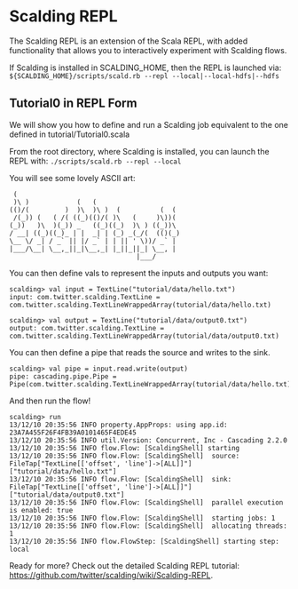 # Scalding REPL

The Scalding REPL is an extension of the Scala REPL, with added functionality
that allows you to interactively experiment with Scalding flows.

If Scalding is installed in SCALDING_HOME, then the REPL is launched via:
`${SCALDING_HOME}/scripts/scald.rb --repl --local|--local-hdfs|--hdfs`

## Tutorial0 in REPL Form
We will show you how to define and run a Scalding job equivalent to the one
defined in tutorial/Tutorial0.scala

From the root directory, where Scalding is installed, you can launch the REPL with:
`./scripts/scald.rb --repl --local`

You will see some lovely ASCII art:

     (
     )\ )            (   (
    (()/(         )  )\  )\ )  (          (  (
     /(_)) (   ( /( ((_)(()/( )\   (     )\))(
    (_))   )\  )(_)) _   ((_)((_)  )\ ) ((_))\
    / __| ((_)((_)_ | |  _| | (_) _(_/(  (()(_)
    \__ \/ _| / _` || |/ _` | | || ' \))/ _` |
    |___/\__| \__,_||_|\__,_| |_||_||_| \__, |
                                    |___/

You can then define vals to represent the inputs and outputs you want:

    scalding> val input = TextLine("tutorial/data/hello.txt")
    input: com.twitter.scalding.TextLine = com.twitter.scalding.TextLineWrappedArray(tutorial/data/hello.txt)

    scalding> val output = TextLine("tutorial/data/output0.txt")
    output: com.twitter.scalding.TextLine = com.twitter.scalding.TextLineWrappedArray(tutorial/data/output0.txt)

You can then define a pipe that reads the source and writes to the sink.

    scalding> val pipe = input.read.write(output)
    pipe: cascading.pipe.Pipe = Pipe(com.twitter.scalding.TextLineWrappedArray(tutorial/data/hello.txt))

And then run the flow!

    scalding> run
    13/12/10 20:35:56 INFO property.AppProps: using app.id: 23A7A455F26F4FB39A0101465F4EDE45
    13/12/10 20:35:56 INFO util.Version: Concurrent, Inc - Cascading 2.2.0
    13/12/10 20:35:56 INFO flow.Flow: [ScaldingShell] starting
    13/12/10 20:35:56 INFO flow.Flow: [ScaldingShell]  source: FileTap["TextLine[['offset', 'line']->[ALL]]"]["tutorial/data/hello.txt"]
    13/12/10 20:35:56 INFO flow.Flow: [ScaldingShell]  sink: FileTap["TextLine[['offset', 'line']->[ALL]]"]["tutorial/data/output0.txt"]
    13/12/10 20:35:56 INFO flow.Flow: [ScaldingShell]  parallel execution is enabled: true
    13/12/10 20:35:56 INFO flow.Flow: [ScaldingShell]  starting jobs: 1
    13/12/10 20:35:56 INFO flow.Flow: [ScaldingShell]  allocating threads: 1
    13/12/10 20:35:56 INFO flow.FlowStep: [ScaldingShell] starting step: local

Ready for more? Check out the detailed Scalding REPL tutorial: https://github.com/twitter/scalding/wiki/Scalding-REPL.

